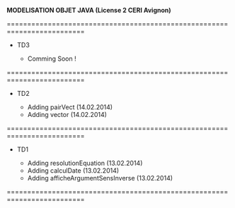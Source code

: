 **MODELISATION OBJET JAVA (License 2 CERI Avignon)**

=========================================================================

- TD3

  - Comming Soon !
  
=========================================================================

- TD2

  - Adding pairVect (14.02.2014)
  - Adding vector (14.02.2014)

=========================================================================

- TD1

  - Adding resolutionEquation (13.02.2014)
  - Adding calculDate (13.02.2014)
  - Adding afficheArgumentSensInverse (13.02.2014)

=========================================================================
